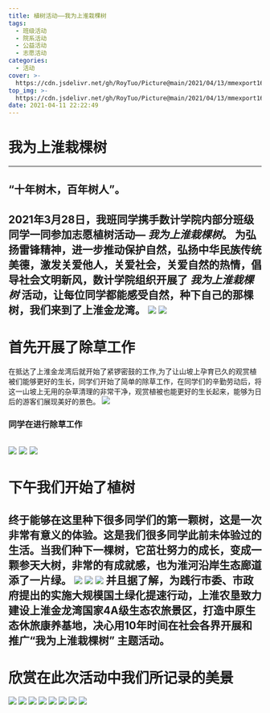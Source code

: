 ```yaml
---
title: 植树活动——我为上淮栽棵树
tags:
  - 班级活动
  - 院系活动
  - 公益活动
  - 志愿活动
categories:
  - 活动
cover: >-
  https://cdn.jsdelivr.net/gh/RoyTuo/Picture@main/2021/04/13/mmexport1618243476858.jpg
top_img: >-
  https://cdn.jsdelivr.net/gh/RoyTuo/Picture@main/2021/04/13/mmexport1618243476858.jpg
date: 2021-04-11 22:22:49
---
```



# 我为上淮栽棵树
-----------------
## **“十年树木，百年树人”。**
2021年3月28日，我班同学携手数计学院内部分班级同学一同参加志愿植树活动— ***我为上淮栽棵树***。
为弘扬雷锋精神，进一步推动保护自然，弘扬中华民族传统美德，激发关爱他人，关爱社会，关爱自然的热情，倡导社会文明新风，数计学院组织开展了 ***我为上淮栽棵树*** 活动，让每位同学都能感受自然，种下自己的那棵树，我们来到了上淮金龙湾。
![](https://cdn.jsdelivr.net/gh/RoyTuo/Picture@main/2021/04/13/mmexport1618243476858.jpg)
![](https://cdn.jsdelivr.net/gh/RoyTuo/Picture@main/2021/04/12/IMG_20210328_131645.jpg)
-----------------
# **首先开展了除草工作**
在抵达了上淮金龙湾后就开始了紧锣密鼓的工作,为了让山坡上孕育已久的观赏植被们能够更好的生长，同学们开始了简单的除草工作，在同学们的辛勤劳动后，将这一山坡上无用的杂草清理的非常干净，观赏植被也能更好的生长起来，能够为日后的游客们展现美好的景色。
![](https://cdn.jsdelivr.net/gh/RoyTuo/Picture@main/2021/04/12/mmexport1618239546186.jpg)
### **同学在进行除草工作**
![](https://cdn.jsdelivr.net/gh/RoyTuo/Picture@main/2021/04/12/mmexport1618240284866.jpg)
![](https://cdn.jsdelivr.net/gh/RoyTuo/Picture@main/2021/04/12/mmexport1618239539969.jpg)
![](https://cdn.jsdelivr.net/gh/RoyTuo/Picture@main/2021/04/12/mmexport1618239554503.jpg)
-----------------
# **下午我们开始了植树**  
终于能够在这里种下很多同学们的第一颗树，这是一次非常有意义的体验。这是我们很多同学此前未体验过的生活。当我们种下一棵树，它茁壮努力的成长，变成一颗参天大树，非常的有成就感，也为淮河沿岸生态廊道添了一片绿。
![](https://cdn.jsdelivr.net/gh/RoyTuo/Picture@main/2021/04/12/IMG_20210328_144243.jpg)
![](https://cdn.jsdelivr.net/gh/RoyTuo/Picture@main/2021/04/12/mmexport1618242193307.jpg)
![](https://cdn.jsdelivr.net/gh/RoyTuo/Picture@main/2021/04/12/mmexport1618242125027.jpg)
并且据了解，为践行市委、市政府提出的实施大规模国土绿化提速行动，上淮农垦致力建设上淮金龙湾国家4A级生态农旅景区，打造中原生态休旅康养基地，决心用10年时间在社会各界开展和推广“我为上淮栽棵树” 主题活动。
-----------------
# 欣赏在此次活动中我们所记录的美景
![](https://cdn.jsdelivr.net/gh/RoyTuo/Picture@main/2021/04/12/IMG_20210328_131554.jpg)
![](https://cdn.jsdelivr.net/gh/RoyTuo/Picture@main/2021/04/12/IMG_20210328_131744.jpg)
![](https://cdn.jsdelivr.net/gh/RoyTuo/Picture@main/2021/04/12/IMG_20210328_131814.jpg)
![](https://cdn.jsdelivr.net/gh/RoyTuo/Picture@main/2021/04/12/IMG_20210328_131906.jpg)
![](https://cdn.jsdelivr.net/gh/RoyTuo/Picture@main/2021/04/12/IMG_20210328_132330.jpg)
![](https://cdn.jsdelivr.net/gh/RoyTuo/Picture@main/2021/04/12/IMG_20210328_132457.jpg)
![](https://cdn.jsdelivr.net/gh/RoyTuo/Picture@main/2021/04/12/IMG_20210328_133014.jpg)
![](https://cdn.jsdelivr.net/gh/RoyTuo/Picture@main/2021/04/12/IMG_20210328_133329.jpg)
